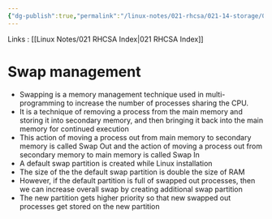 ```yaml
---
{"dg-publish":true,"permalink":"/linux-notes/021-rhcsa/021-14-storage/021-14-7-swap-management/","noteIcon":"","created":"2023-10-11T14:36:30.324+05:30","updated":"2023-10-14T23:16:50.448+05:30"}
---
```


Links : [[Linux Notes/021 RHCSA Index\|021 RHCSA Index]]

# Swap management

- Swapping is a memory management technique used in multi-programming to increase the number of processes sharing the CPU.
- It is a technique of removing a process from the main memory and storing it into secondary memory, and then bringing it back into the main memory for continued execution
- This action of moving a process out from main memory to secondary memory is called Swap Out and the action of moving a process out from secondary memory to main memory is called Swap In
- A default swap partition is created while Linux installation
- The size of the the default swap partition is double the size of RAM
- However, if the default partition is full of swapped out processes, then we can increase overall swap by creating additional swap partition
- The new partition gets higher priority so that new swapped out processes get stored on the new partition